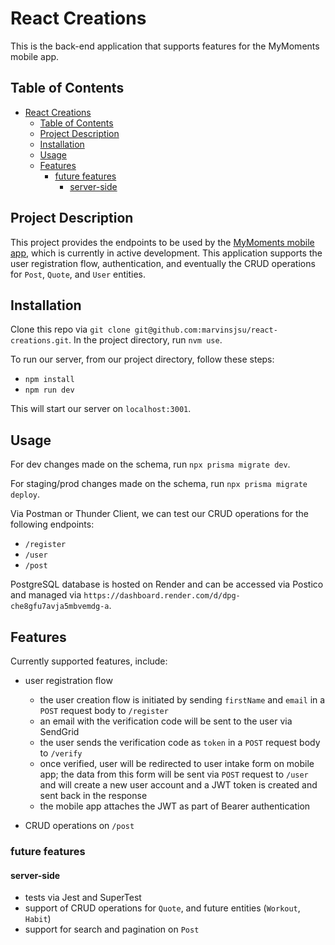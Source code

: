 # React Creations

This is the back-end application that supports features for the MyMoments mobile app.


## Table of Contents

- [React Creations](#react-creations)
  - [Table of Contents](#table-of-contents)
  - [Project Description](#project-description)
  - [Installation](#installation)
  - [Usage](#usage)
  - [Features](#features)
    - [future features](#future-features)
      - [server-side](#server-side)


## Project Description

This project provides the endpoints to be used by the [MyMoments mobile app](https://github.com/marvinsjsu/my-moments), which is currently in active development.  This application supports the user registration flow, authentication, and eventually the CRUD operations for `Post`, `Quote`, and `User` entities.


## Installation

Clone this repo via `git clone git@github.com:marvinsjsu/react-creations.git`.
In the project directory, run `nvm use`.

To run our server, from our project directory, follow these steps:
- `npm install`
- `npm run dev`

This will start our server on `localhost:3001`.


## Usage

For dev changes made on the schema, run `npx prisma migrate dev`.

For staging/prod changes made on the schema, run `npx prisma migrate deploy`.

Via Postman or Thunder Client, we can test our CRUD operations for the following endpoints:
- `/register`
- `/user`
- `/post`

PostgreSQL database is hosted on Render and can be accessed via Postico and managed via `https://dashboard.render.com/d/dpg-che8gfu7avja5mbvemdg-a`.


## Features

Currently supported features, include:

- user registration flow
  - the user creation flow is initiated by sending `firstName` and `email` in a `POST` request body to `/register`
  - an email with the verification code will be sent to the user via SendGrid
  - the user sends the verification code as `token` in a `POST` request body to `/verify`
  - once verified, user will be redirected to user intake form on mobile app; the data from this form will be sent via `POST` request to `/user` and will create a new user account and a JWT token is created and sent back in the response
  - the mobile app attaches the JWT as part of Bearer authentication

- CRUD operations on `/post` 

### future features
#### server-side
- tests via Jest and SuperTest
- support of CRUD operations for `Quote`, and future entities (`Workout`, `Habit`)
- support for search and pagination on `Post`
  